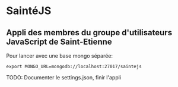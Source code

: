 # SaintéJS
## Appli des membres du groupe d'utilisateurs JavaScript de Saint-Etienne
Pour lancer avec une base mongo séparée:

```
export MONGO_URL=mongodb://localhost:27017/saintejs
```

TODO: Documenter le settings.json, finir l'appli